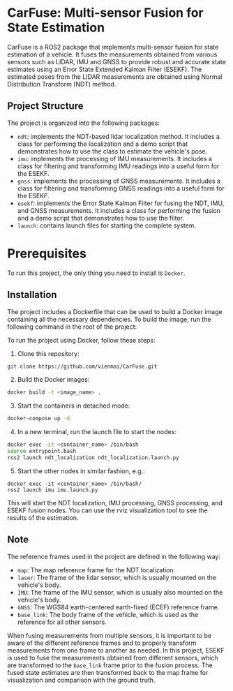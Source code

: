 # CarFuse: Multi-sensor Fusion for State Estimation

CarFuse is a ROS2 package that implements multi-sensor fusion for state estimation of a vehicle. It fuses the measurements obtained from various sensors such as LIDAR, IMU and GNSS to provide robust and accurate state estimates using an Error State Extended Kalman Filter (ESEKF). The estimated poses from the LIDAR measurements are obtained using Normal Distribution Transform (NDT) method.

## Project Structure

The project is organized into the following packages:

* `ndt`: implements the NDT-based lidar localization method. It includes a class for performing the localization and a demo script that demonstrates how to use the class to estimate the vehicle's pose.
* `imu`: implements the processing of IMU measurements. It includes a class for filtering and transforming IMU readings into a useful form for the ESEKF.
* `gnss`: implements the processing of GNSS measurements. It includes a class for filtering and transforming GNSS readings into a useful form for the ESEKF.
* `esekf`: implements the Error State Kalman Filter for fusing the NDT, IMU, and GNSS measurements. It includes a class for performing the fusion and a demo script that demonstrates how to use the filter.
* `launch`: contains launch files for starting the complete system.

# Prerequisites

To run this project, the only thing you need to install is `Docker`.

## Installation
The project includes a Dockerfile that can be used to build a Docker image containing all the necessary dependencies. To build the image, run the following command in the root of the project:

To run the project using Docker, follow these steps:

1. Clone this repository:
```bash
git clone https://github.com/vienmai/CarFuse.git
````

2. Build the Docker images:
```bash
docker build -t <image_name> .
```

3. Start the containers in detached mode:
```bash
docker-compose up -d
```

4. In a new terminal, run the launch file to start the nodes:
```bash
docker exec -it <container_name> /bin/bash
source entrypoint.bash
ros2 launch ndt_localization ndt_localization.launch.py
```
5. Start the other nodes in similar fashion, e.g.:
```
docker exec -it <container_name> /bin/bash/
ros2 launch imu imu.launch.py
```

This will start the NDT localization, IMU processing, GNSS processing, and ESEKF fusion nodes. You can use the rviz visualization tool to see the results of the estimation.


## Note

The reference frames used in the project are defined in the following way:

* `map`: The map reference frame for the NDT localization.
* `laser`: The frame of the lidar sensor, which is usually mounted on the vehicle's body.
* `IMU`: The frame of the IMU sensor, which is usually also mounted on the vehicle's body.
* `GNSS`: The WGS84 earth-centered earth-fixed (ECEF) reference frame.
* `base_link`: The body frame of the vehicle, which is used as the reference for all other sensors.

When fusing measurements from multiple sensors, it is important to be aware of the different reference frames and to properly transform measurements from one frame to another as needed. In this project, ESEKF is used to fuse the measurements obtained from different sensors, which are transformed to the `base_link` frame prior to the fusion process. The fused state estimates are then transformed back to the map frame for visualization and comparison with the ground truth.